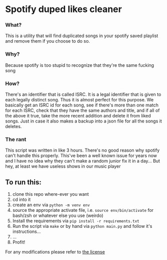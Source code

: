# Spotify duped likes cleaner

### What?
This is a utility that will find duplicated songs in your spotify saved playlist and remove them if you choose to do so.

### Why?
Because spotify is too stupid to recognize that they're the same fucking song

### How?
There's an identifier that is called ISRC. It is a legal identifier that is given to each legally distinct song. Thus it is almost perfect for this purpose. We basically get an ISRC id for each song, see if there's more than one match for each ISRC, check that they have the same authors and title, and if all of the above it true, take the more recent addition and delete it from liked songs. Just in case it also makes a backup into a json file for all the songs it deletes.

### The rant
This script was written in like 3 hours. There's no good reason why spotify can't handle this properly. This've been a well known issue for years now and I have no idea why they can't make a random junior fix it in a day... But hey, at least we have useless shows in our music player

## To run this:
1. clone this repo where-ever you want
2. cd into it
3. create an env via `python -m venv env`
4. source the appropriate activate file, i.e. `source env/bin/activate` for bash/zsh or whatever else you use (weirdo)
5. Install the requirements via `pip install -r requirements.txt`
6. Run the script via `make` or by hand via `python main.py` and follow it's instructions...
7. ...
8. Profit!

For any modifications please refer to [the license](./LICENSE.md)
